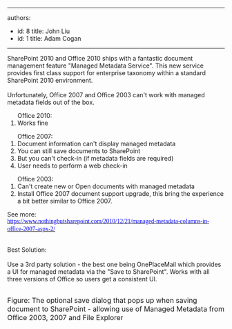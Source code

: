 

---
authors:
  - id: 8
    title: John Liu
  - id: 1
    title: Adam Cogan
---




<span class='intro'> SharePoint 2010 and Office 2010 ships with a fantastic document management feature &quot;Managed Metadata Service&quot;. This new service provides first class support for enterprise taxonomy within a standard SharePoint 2010 environment. <br>
<br>
Unfortunately, Office 2007 and Office 2003 can't work with managed metadata fields out of the box. <br>
 </span>

<ol>Office 2010&#58; 
   <li>Works fine </li></ol><ol>Office 2007&#58; 
   <li>Document information can't display managed metadata </li><li>You can still save documents to SharePoint </li><li>But you can't check-in (if metadata fields are required) </li><li>User needs to perform a web check-in </li></ol><ol>Office 2003&#58; 
   <li>Can't create new or Open documents with managed metadata </li><li>Install Office 2007 document support upgrade, this bring the experience a bit better similar to Office 2007. </li></ol> See more&#58;&#160;<br> 
<p style="margin&#58;0cm 0cm 0pt;">
   <span style="color&#58;black;">
      <a href="https&#58;//www.nothingbutsharepoint.com/2010/12/21/managed-metadata-columns-in-office-2007-aspx-2/" target="_blank" shape="rect">
         <font color="#0000ff" face="Calibri">https&#58;//www.nothingbutsharepoint.com/2010/12/21/managed-metadata-columns-in-office-2007-aspx-2/</font></a> 
      <img title="You are now leaving SSW" src="/Style%20Library/SSW/CoreImages/external.gif" alt="" />
      <br> 
      <br> </span></p><p>Best Solution&#58;<br> 
   <br> Use a 3rd party solution - the best one being OnePlaceMail which provides a UI for managed metadata via the &quot;Save to SharePoint&quot;. Works with all three versions of Office so users get a consistent UI. 
   <br> 
   <br> 
   <img class="ms-rteCustom-ImageArea" src="/SoftwareDevelopment/RulesToBetterSharePoint/PublishingImages/OnePlaceMail.jpg" alt="" /></p> 
<font class="ms-rteCustom-FigureNormal" size="+0">Figure&#58; The optional save dialog that pops up when saving document to SharePoint - allowing use of Managed Metadata from Office 2003, 2007 and File Explorer</font>


